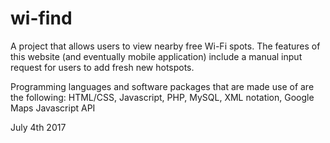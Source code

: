 # wi-find
A project that allows users to view nearby free Wi-Fi spots. The features of this website (and eventually mobile application) include a manual input request for users to add fresh new hotspots.

Programming languages and software packages that are made use of are the following:
HTML/CSS, Javascript, PHP, MySQL, XML notation, Google Maps Javascript API 


July 4th 2017
